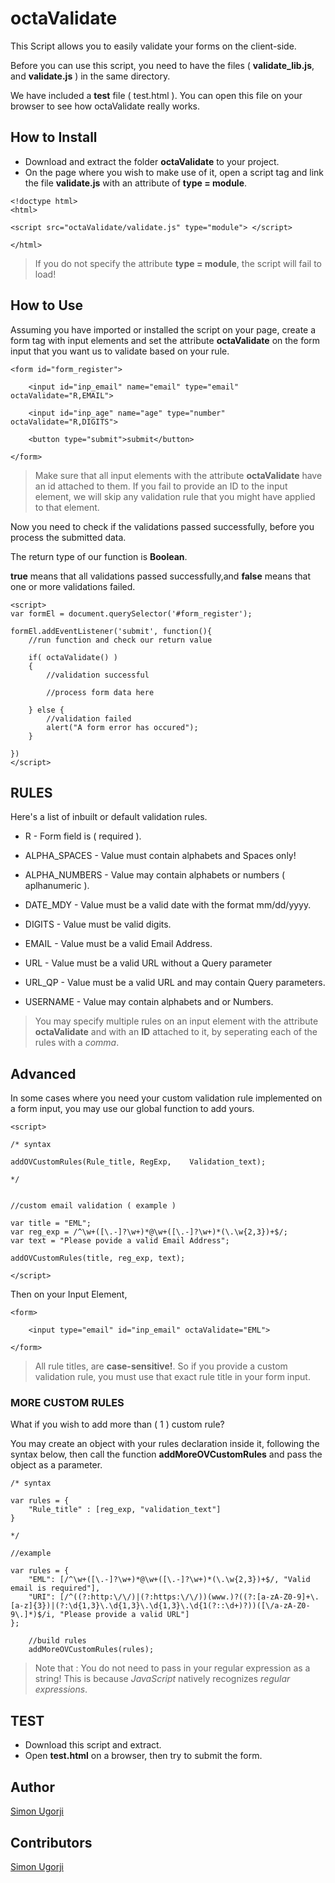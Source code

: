 # octaValidate

This Script allows you to easily validate your forms on the client-side.

Before you can use this script, you need to have the files ( **validate_lib.js**, and **validate.js** ) in the same directory.

We have included a **test** file ( test.html ). You can open this file on your browser to see how octaValidate really works.

## How to Install

- Download and extract the folder **octaValidate** to your project.
- On the page where you wish to make use of it, open a script tag and link the file **validate.js** with an attribute of **type = module**.

```
<!doctype html>
<html>

<script src="octaValidate/validate.js" type="module"> </script>

</html>
```
> If you do not specify the attribute **type = module**, the script will fail to load!

## How to Use
Assuming you have imported or installed the script on your page, create a form tag with input elements and set the attribute **octaValidate** on the form input that you want us to validate based on your rule.
```
<form id="form_register">

    <input id="inp_email" name="email" type="email" octaValidate="R,EMAIL">

    <input id="inp_age" name="age" type="number" octaValidate="R,DIGITS">

    <button type="submit">submit</button>

</form>
```
> Make sure that all input elements with the attribute **octaValidate** have an id attached to them. If you fail to provide an ID to the input element, we will skip any validation rule that you might have applied to that element.

Now you need to check if the validations passed successfully, before you process the submitted data.

The return type of our function is **Boolean**.

**true** means that all validations passed successfully,and
**false** means that one or more validations failed.
```
<script>
var formEl = document.querySelector('#form_register');

formEl.addEventListener('submit', function(){
    //run function and check our return value

    if( octaValidate() )
    { 
        //validation successful

        //process form data here

    } else {
        //validation failed
        alert("A form error has occured");
    }

})
</script>
```

## RULES

Here's a list of inbuilt or default validation rules.

- R - Form field is ( required ).
  
- ALPHA_SPACES - Value must contain alphabets and Spaces only!
- ALPHA_NUMBERS - Value may contain alphabets or numbers ( aplhanumeric ).
- DATE_MDY - Value must be a valid date with the format mm/dd/yyyy.
- DIGITS - Value must be valid digits. 
- EMAIL - Value must be a valid Email Address.
- URL - Value must be a valid URL without a Query parameter
- URL_QP - Value must be a valid URL and may contain Query parameters.
- USERNAME - Value may contain alphabets and or Numbers.
> You may specify multiple rules on an input element with the attribute **octaValidate** and with an **ID** attached to it, by seperating each of the rules with a *comma*.
> 
## Advanced
In some cases where you need your custom validation rule implemented on a form input, you may use our global function to add yours.
```
<script>

/* syntax

addOVCustomRules(Rule_title, RegExp,    Validation_text);

*/


//custom email validation ( example )

var title = "EML";
var reg_exp = /^\w+([\.-]?\w+)*@\w+([\.-]?\w+)*(\.\w{2,3})+$/;
var text = "Please povide a valid Email Address";

addOVCustomRules(title, reg_exp, text);

</script>
```
Then on your Input Element,
```
<form>

    <input type="email" id="inp_email" octaValidate="EML">

</form>
```
>All rule titles, are **case-sensitive!**. So if you provide a custom validation rule, you must use that exact rule title in your form input.

### MORE CUSTOM RULES

What if you wish to add more than ( 1 ) custom rule?

You may create an object with your rules declaration inside it, following the syntax below, then call the function **addMoreOVCustomRules** and pass the object as a parameter.

```
/* syntax

var rules = {
    "Rule_title" : [reg_exp, "validation_text"]
}

*/

//example

var rules = {
    "EML": [/^\w+([\.-]?\w+)*@\w+([\.-]?\w+)*(\.\w{2,3})+$/, "Valid email is required"],
    "URI": [/^((?:http:\/\/)|(?:https:\/\/))(www.)?((?:[a-zA-Z0-9]+\.[a-z]{3})|(?:\d{1,3}\.\d{1,3}\.\d{1,3}\.\d{1(?::\d+)?))([\/a-zA-Z0-9\.]*)$/i, "Please provide a valid URL"]
};

    //build rules
    addMoreOVCustomRules(rules);
```
> Note that : You do not need to pass in your regular expression as a string! This is because *JavaScript* natively recognizes *regular expressions*.

## TEST
- Download this script and extract.
- Open **test.html** on a browser, then try to submit the form.
  
## Author
[Simon Ugorji](https://fb.com/ugorji.simon.7)


## Contributors

[Simon Ugorji](https://fb.com/ugorji.simon.7)